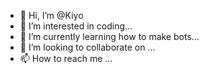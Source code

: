 - 👋 Hi, I’m @Kiyo
- 👀 I’m interested in coding...
- 🌱 I’m currently learning how to make bots...
- 💞️ I’m looking to collaborate on ...
- 📫 How to reach me ...

<!---
Kiyotaka132/Kiyotaka132 is a ✨ special ✨ repository because its `README.md` (this file) appears on your GitHub profile.
You can click the Preview link to take a look at your changes.
--->
